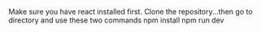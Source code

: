 Make sure you have react installed first.
Clone the repository...then go to directory and use these two commands
npm install
npm run dev
